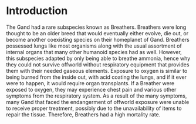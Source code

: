 # Introduction
The Gand had a rare subspecies known as Breathers.
Breathers were long thought to be an older breed that would eventually either evolve, die out, or become another coexisting species on their homeplanet of Gand.
Breathers possessed lungs like most organisms along with the usual assortment of internal organs that many other humanoid species had as well.
However, this subspecies adapted by only being able to breathe ammonia, hence why they could not survive offworld without respiratory equipment that provides them with their needed gaseous elements.
Exposure to oxygen is similar to being burned from the inside out, with acid coating the lungs, and if it ever were to happen, it would require organ transplants.
If a Breather were exposed to oxygen, they may experience chest pain and various other symptoms from the respiratory system.
As a result of the many symptoms, many Gand that faced the endangerment of offworld exposure were unable to receive proper treatment, possibly due to the unavailability of items to repair the tissue.
Therefore, Breathers had a high mortality rate.